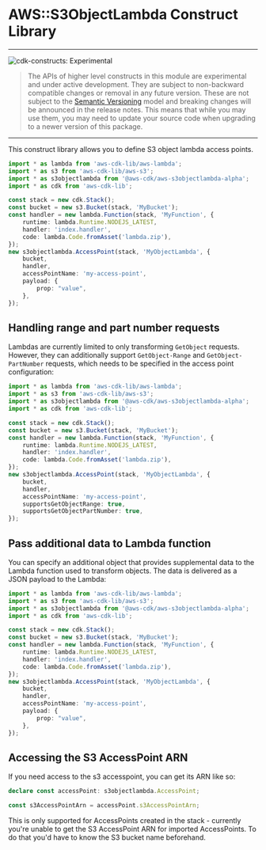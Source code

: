 # AWS::S3ObjectLambda Construct Library
<!--BEGIN STABILITY BANNER-->

---

![cdk-constructs: Experimental](https://img.shields.io/badge/cdk--constructs-experimental-important.svg?style=for-the-badge)

> The APIs of higher level constructs in this module are experimental and under active development.
> They are subject to non-backward compatible changes or removal in any future version. These are
> not subject to the [Semantic Versioning](https://semver.org/) model and breaking changes will be
> announced in the release notes. This means that while you may use them, you may need to update
> your source code when upgrading to a newer version of this package.

---

<!--END STABILITY BANNER-->

This construct library allows you to define S3 object lambda access points.

```ts
import * as lambda from 'aws-cdk-lib/aws-lambda';
import * as s3 from 'aws-cdk-lib/aws-s3';
import * as s3objectlambda from '@aws-cdk/aws-s3objectlambda-alpha';
import * as cdk from 'aws-cdk-lib';

const stack = new cdk.Stack();
const bucket = new s3.Bucket(stack, 'MyBucket');
const handler = new lambda.Function(stack, 'MyFunction', {
	runtime: lambda.Runtime.NODEJS_LATEST,
	handler: 'index.handler',
	code: lambda.Code.fromAsset('lambda.zip'),
});
new s3objectlambda.AccessPoint(stack, 'MyObjectLambda', {
	bucket,
	handler,
	accessPointName: 'my-access-point',
	payload: {
		prop: "value",
	},
});
```

## Handling range and part number requests

Lambdas are currently limited to only transforming `GetObject` requests. However, they can additionally support `GetObject-Range` and `GetObject-PartNumber` requests, which needs to be specified in the access point configuration:

```ts
import * as lambda from 'aws-cdk-lib/aws-lambda';
import * as s3 from 'aws-cdk-lib/aws-s3';
import * as s3objectlambda from '@aws-cdk/aws-s3objectlambda-alpha';
import * as cdk from 'aws-cdk-lib';

const stack = new cdk.Stack();
const bucket = new s3.Bucket(stack, 'MyBucket');
const handler = new lambda.Function(stack, 'MyFunction', {
	runtime: lambda.Runtime.NODEJS_LATEST,
	handler: 'index.handler',
	code: lambda.Code.fromAsset('lambda.zip'),
});
new s3objectlambda.AccessPoint(stack, 'MyObjectLambda', {
	bucket,
	handler,
	accessPointName: 'my-access-point',
	supportsGetObjectRange: true,
	supportsGetObjectPartNumber: true,
});
```

## Pass additional data to Lambda function

You can specify an additional object that provides supplemental data to the Lambda function used to transform objects. The data is delivered as a JSON payload to the Lambda:

```ts
import * as lambda from 'aws-cdk-lib/aws-lambda';
import * as s3 from 'aws-cdk-lib/aws-s3';
import * as s3objectlambda from '@aws-cdk/aws-s3objectlambda-alpha';
import * as cdk from 'aws-cdk-lib';

const stack = new cdk.Stack();
const bucket = new s3.Bucket(stack, 'MyBucket');
const handler = new lambda.Function(stack, 'MyFunction', {
	runtime: lambda.Runtime.NODEJS_LATEST,
	handler: 'index.handler',
	code: lambda.Code.fromAsset('lambda.zip'),
});
new s3objectlambda.AccessPoint(stack, 'MyObjectLambda', {
	bucket,
	handler,
	accessPointName: 'my-access-point',
	payload: {
		prop: "value",
	},
});
```

## Accessing the S3 AccessPoint ARN

If you need access to the s3 accesspoint, you can get its ARN like so:

```ts
declare const accessPoint: s3objectlambda.AccessPoint;

const s3AccessPointArn = accessPoint.s3AccessPointArn;
```

This is only supported for AccessPoints created in the stack - currently you're unable to get the S3 AccessPoint ARN for imported AccessPoints. To do that you'd have to know the S3 bucket name beforehand.

